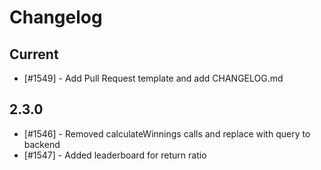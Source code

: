 # Changelog

## Current

- [#1549] - Add Pull Request template and add CHANGELOG.md

## 2.3.0

- [#1546] - Removed calculateWinnings calls and replace with query to backend
- [#1547] - Added leaderboard for return ratio
